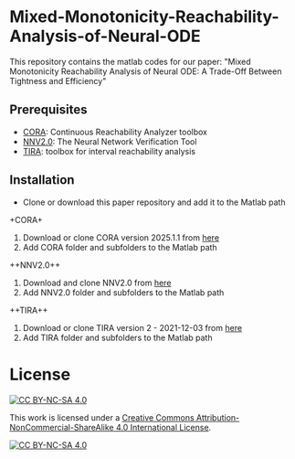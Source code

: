 # Mixed-Monotonicity-Reachability-Analysis-of-Neural-ODE
This repository contains the matlab codes for our paper: "Mixed Monotonicity Reachability Analysis of Neural ODE: A Trade-Off Between Tightness and Efficiency"

## Prerequisites
- [CORA](https://tumcps.github.io/CORA/):  Continuous Reachability Analyzer toolbox
- [NNV2.0](https://dl.acm.org/doi/10.1007/978-3-031-37703-7_19): The Neural Network Verification Tool
- [TIRA](https://dl.acm.org/doi/10.1145/3302504.3311808): toolbox for interval reachability analysis

## Installation

- Clone or download this paper repository and add it to the Matlab path

+CORA+
1. Download or clone CORA version 2025.1.1 from [here](https://github.com/TUMcps/CORA)
2. Add CORA folder and subfolders to the Matlab path

++NNV2.0++
1. Download and clone NNV2.0 from [here](https://github.com/verivital/nnv)
2. Add NNV2.0 folder and subfolders to the Matlab path

++TIRA++
1. Download or clone TIRA version 2 - 2021-12-03 from [here](https://gitlab.com/pj_meyer/TIRA)
2. Add TIRA folder and subfolders to the Matlab path


# License
[![CC BY-NC-SA 4.0][cc-by-nc-sa-shield]][cc-by-nc-sa]

This work is licensed under a
[Creative Commons Attribution-NonCommercial-ShareAlike 4.0 International License][cc-by-nc-sa].

[![CC BY-NC-SA 4.0][cc-by-nc-sa-image]][cc-by-nc-sa]

[cc-by-nc-sa]: http://creativecommons.org/licenses/by-nc-sa/4.0/
[cc-by-nc-sa-image]: https://licensebuttons.net/l/by-nc-sa/4.0/88x31.png
[cc-by-nc-sa-shield]: https://img.shields.io/badge/License-CC%20BY--NC--SA%204.0-lightgrey.svg
